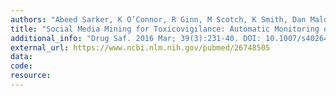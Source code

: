 ```yaml
---
authors: "Abeed Sarker, K O’Connor, R Ginn, M Scotch, K Smith, Dan Malone, G Gonzalez"
title: "Social Media Mining for Toxicovigilance: Automatic Monitoring of Prescription Medication Abuse from Twitter."
additional_info: "Drug Saf. 2016 Mar; 39(3):231-40. DOI: 10.1007/s40264-015-0379-4. PMID: 26748505; PMCID: PMC4749656."
external_url: https://www.ncbi.nlm.nih.gov/pubmed/26748505
data:
code:
resource:
---
```

